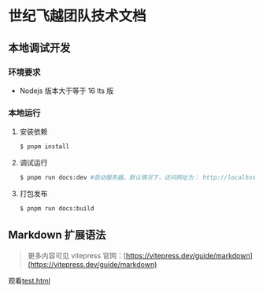 # 世纪飞越团队技术文档

## 本地调试开发

### 环境要求

* Nodejs 版本大于等于 16 lts 版

### 本地运行

1. 安装依赖

    ``` bash
    $ pnpm install

    ```
2. 调试运行

    ``` bash
    $ pnpm run docs:dev #启动服务器。默认情况下，访问网址为： http://localhost:5173
    ```

3. 打包发布

    ``` bash
    $ pnpm run docs:build
    ```

## Markdown 扩展语法

> 更多内容可见 vitepress  官网：[https://vitepress.dev/guide/markdown](https://vitepress.dev/guide/markdown)

观看[test.html](/test)